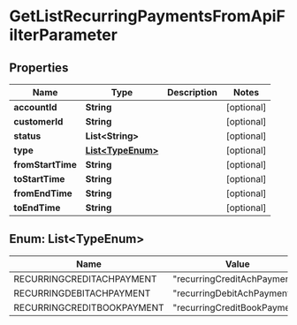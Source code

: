 

# GetListRecurringPaymentsFromApiFilterParameter


## Properties

| Name | Type | Description | Notes |
|------------ | ------------- | ------------- | -------------|
|**accountId** | **String** |  |  [optional] |
|**customerId** | **String** |  |  [optional] |
|**status** | **List&lt;String&gt;** |  |  [optional] |
|**type** | [**List&lt;TypeEnum&gt;**](#List&lt;TypeEnum&gt;) |  |  [optional] |
|**fromStartTime** | **String** |  |  [optional] |
|**toStartTime** | **String** |  |  [optional] |
|**fromEndTime** | **String** |  |  [optional] |
|**toEndTime** | **String** |  |  [optional] |



## Enum: List&lt;TypeEnum&gt;

| Name | Value |
|---- | -----|
| RECURRINGCREDITACHPAYMENT | &quot;recurringCreditAchPayment&quot; |
| RECURRINGDEBITACHPAYMENT | &quot;recurringDebitAchPayment&quot; |
| RECURRINGCREDITBOOKPAYMENT | &quot;recurringCreditBookPayment&quot; |



